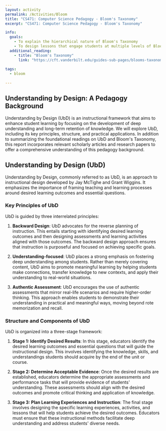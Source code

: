 ```yaml
---
layout: activity
permalink: /Activities/Bloom
title: "CS471: Computer Science Pedagogy - Bloom's Taxonomy"
excerpt: "CS471: Computer Science Pedagogy - Bloom's Taxonomy"

info:
  goals: 
    - To explain the hierarchical nature of Bloom's Taxonomy
    - To design lessons that engage students at multiple levels of Bloom's hierarchy
  additional_reading:
    - title: "Bloom's Taxonomy"
      link: "https://cft.vanderbilt.edu/guides-sub-pages/blooms-taxonomy/"
      
tags:
  - bloom
  
---
```


## Understanding by Design: A Pedagogy Background

Understanding by Design (UbD) is an instructional framework that aims to enhance student learning by focusing on the development of deep understanding and long-term retention of knowledge. We will explore UbD, including its key principles, structure, and practical applications. In addition to summarizing the foundational readings on UbD and Bloom's Taxonomy, this report incorporates relevant scholarly articles and research papers to offer a comprehensive understanding of this pedagogy background.

## Understanding by Design (UbD)

Understanding by Design, commonly referred to as UbD, is an approach to instructional design developed by Jay McTighe and Grant Wiggins. It emphasizes the importance of framing teaching and learning processes around desired learning outcomes and essential questions.

### Key Principles of UbD

UbD is guided by three interrelated principles:

1. **Backward Design**: UbD advocates for the reverse planning of instruction. This entails starting with identifying desired learning outcomes and then designing assessments and learning activities aligned with those outcomes. The backward design approach ensures that instruction is purposeful and focused on achieving specific goals.

2. **Understanding-focused**: UbD places a strong emphasis on fostering deep understanding among students. Rather than merely covering content, UbD aims to promote meaningful learning by helping students make connections, transfer knowledge to new contexts, and apply their understanding to real-world situations.

3. **Authentic Assessment**: UbD encourages the use of authentic assessments that mirror real-life scenarios and require higher-order thinking. This approach enables students to demonstrate their understanding in practical and meaningful ways, moving beyond rote memorization and recall.

### Structure and Components of UbD

UbD is organized into a three-stage framework:

1. **Stage 1: Identify Desired Results**: In this stage, educators identify the desired learning outcomes and essential questions that will guide the instructional design. This involves identifying the knowledge, skills, and understandings students should acquire by the end of the unit or course.

2. **Stage 2: Determine Acceptable Evidence**: Once the desired results are established, educators determine the appropriate assessments and performance tasks that will provide evidence of students' understanding. These assessments should align with the desired outcomes and promote critical thinking and application of knowledge.

3. **Stage 3: Plan Learning Experiences and Instruction**: The final stage involves designing the specific learning experiences, activities, and lessons that will help students achieve the desired outcomes. Educators must ensure that these instructional methods facilitate deep understanding and address students' diverse needs.
